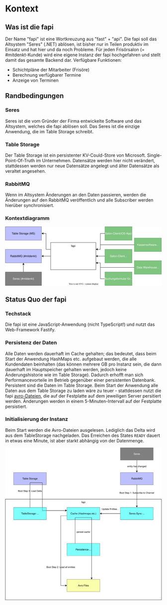 # Kontext

## Was ist die fapi

Der Name "fapi" ist eine Wortkreuzung aus "fast" + "api". Die fapi soll das Altsystem "Seres" (.NET) ablösen, ist bisher nur in Teilen produktiv im Einsatz und hat hier und da noch Probleme. Für jeden Frisörsalon (= #mitdenkt-Kunde) wird eine eigene Instanz der fapi hochgefahren und stellt damit das gesamte Backend dar. Verfügbare Funktionen:

- Schichtpläne der Mitarbeiter (Frisöre)
- Berechnung verfügbarer Termine
- Anzeige von Terminen

## Randbedingungen

### Seres

Seres ist die vom Gründer der Firma entwickelte Software und das Altsystem, welches die fapi ablösen soll. Das Seres ist die einzige Anwendung, die im Table Storage schreibt.

### Table Storage

Der Table Storage ist ein persistenter KV-Could-Store von Microsoft. Single-Point-Of-Truth im Unternehmen. Datensätze werden hier nicht verändert, stattdessen werden nur neue Datensätze angelegt und älter Datensätze als veraltet angesehen.

### RabbitMQ

Wenn im Altsystem Änderungen an den Daten passieren, werden die Änderungen auf den RabbitMQ veröffentlich und alle Subscriber werden hierüber synchronisiert.

### Kontextdiagramm

![fapi-context](/docs/imgs/fapi-context.drawio.svg)

## Status Quo der fapi

### Techstack

Die fapi ist eine JavaScript-Anwendung (nicht TypeScript!) und nutzt das Web-Framework Fastify.

### Persistenz der Daten

Alle Daten werden dauerhaft im Cache gehalten; das bedeutet, dass beim Start der Anwendung HashMaps etc. aufgebaut werden, die alle Kundendaten beinhalten (das können mehrere GB pro Instanz sein, die dann dauerhaft im Hauptspeicher gehalten werden, jedoch keine Änderungshistorie wie im Table Storage). Dadurch erhofft man sich Performancevorteile im Betrieb gegenüber einer persistenten Datenbank. Persistent sind die Daten im Table Storage. Beim Start der Anwendung alle Daten aus dem Table Storage zu laden wäre zu teuer - stattdessen nutzt die fapi [avro-Dateien](https://avro.apache.org/), die auf der Festplatte auf dem jeweiligen Server persitiert werden. Änderungen werden in einem 5-Minuten-Intervall auf der Festplatte persistiert.

### Initialisierung der Instanz

Beim Start werden die Avro-Dateien ausgelesen. Lediglich das Delta wird aus dem TableStorage nachgeladen. Das Erreichen des States `READY` dauert in etwas eine Minute, ist aber starkt abhängig von der Datenmenge.

![fapi-init](/docs/imgs/fapi-init.drawio.svg)
